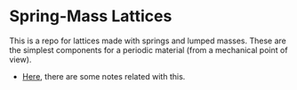 Spring-Mass Lattices
====================

This is a repo for lattices made with springs and lumped masses. These are the simplest components for a periodic material (from a mechanical point of view).

- [Here](https://github.com/nicoguaro/spring-mass-lattices/blob/master/Notes/spring-mass_lattices.pdf?raw=true), there are some notes related with this.
